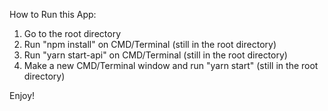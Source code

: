 How to Run this App:

1. Go to the root directory
2. Run "npm install" on CMD/Terminal (still in the root directory)
3. Run "yarn start-api" on CMD/Terminal (still in the root directory)
4. Make a new CMD/Terminal window and run "yarn start" (still in the root directory)

Enjoy!
